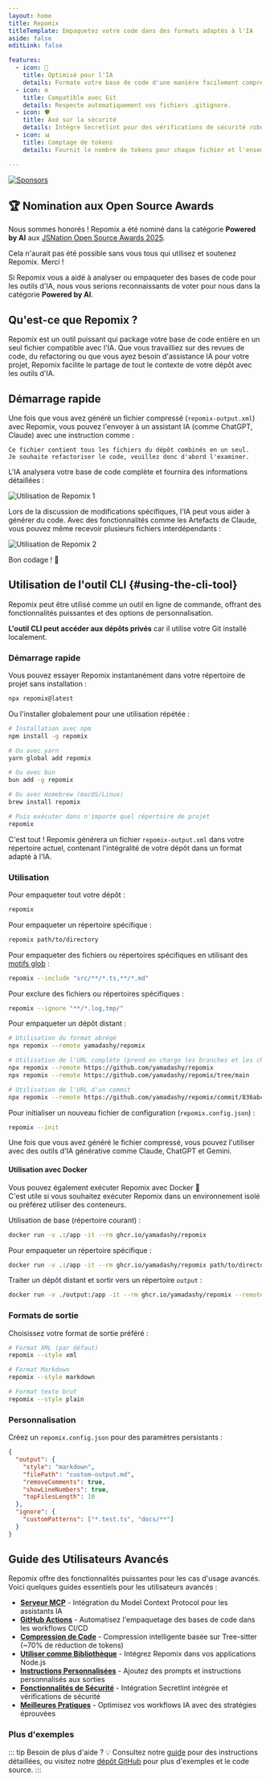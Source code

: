 ```yaml
---
layout: home
title: Repomix
titleTemplate: Empaquetez votre code dans des formats adaptés à l'IA
aside: false
editLink: false

features:
  - icon: 🤖
    title: Optimisé pour l'IA
    details: Formate votre base de code d'une manière facilement compréhensible et traitable par l'IA.
  - icon: ⚙️
    title: Compatible avec Git
    details: Respecte automatiquement vos fichiers .gitignore.
  - icon: 🛡️
    title: Axé sur la sécurité
    details: Intègre Secretlint pour des vérifications de sécurité robustes afin de détecter et prévenir l'inclusion d'informations sensibles.
  - icon: 📊
    title: Comptage de tokens
    details: Fournit le nombre de tokens pour chaque fichier et l'ensemble du dépôt, utile pour les limites de contexte des LLM.

---
```


<script setup>
import YouTubeVideo from '../../components/YouTubeVideo.vue'
import { VIDEO_IDS } from '../../utils/videos'
</script>

<div class="cli-section">

[![Sponsors](https://cdn.jsdelivr.net/gh/yamadashy/sponsor-list/sponsors/sponsors.png)](https://github.com/sponsors/yamadashy)

## 🏆 Nomination aux Open Source Awards

Nous sommes honorés ! Repomix a été nominé dans la catégorie **Powered by AI** aux [JSNation Open Source Awards 2025](https://osawards.com/javascript/).

Cela n'aurait pas été possible sans vous tous qui utilisez et soutenez Repomix. Merci !

Si Repomix vous a aidé à analyser ou empaqueter des bases de code pour les outils d'IA, nous vous serions reconnaissants de voter pour nous dans la catégorie **Powered by AI**.

## Qu'est-ce que Repomix ?

Repomix est un outil puissant qui package votre base de code entière en un seul fichier compatible avec l'IA. Que vous travailliez sur des revues de code, du refactoring ou que vous ayez besoin d'assistance IA pour votre projet, Repomix facilite le partage de tout le contexte de votre dépôt avec les outils d'IA.

<YouTubeVideo :videoId="VIDEO_IDS.REPOMIX_DEMO" />

## Démarrage rapide

Une fois que vous avez généré un fichier compressé (`repomix-output.xml`) avec Repomix, vous pouvez l'envoyer à un assistant IA (comme ChatGPT, Claude) avec une instruction comme :

```
Ce fichier contient tous les fichiers du dépôt combinés en un seul.
Je souhaite refactoriser le code, veuillez donc d'abord l'examiner.
```

L'IA analysera votre base de code complète et fournira des informations détaillées :

![Utilisation de Repomix 1](/images/docs/repomix-file-usage-1.png)

Lors de la discussion de modifications spécifiques, l'IA peut vous aider à générer du code. Avec des fonctionnalités comme les Artefacts de Claude, vous pouvez même recevoir plusieurs fichiers interdépendants :

![Utilisation de Repomix 2](/images/docs/repomix-file-usage-2.png)

Bon codage ! 🚀

## Utilisation de l'outil CLI {#using-the-cli-tool}

Repomix peut être utilisé comme un outil en ligne de commande, offrant des fonctionnalités puissantes et des options de personnalisation.

**L'outil CLI peut accéder aux dépôts privés** car il utilise votre Git installé localement.

### Démarrage rapide

Vous pouvez essayer Repomix instantanément dans votre répertoire de projet sans installation :

```bash
npx repomix@latest
```

Ou l'installer globalement pour une utilisation répétée :

```bash
# Installation avec npm
npm install -g repomix

# Ou avec yarn
yarn global add repomix

# Ou avec bun
bun add -g repomix

# Ou avec Homebrew (macOS/Linux)
brew install repomix

# Puis exécuter dans n'importe quel répertoire de projet
repomix
```

C'est tout ! Repomix générera un fichier `repomix-output.xml` dans votre répertoire actuel, contenant l'intégralité de votre dépôt dans un format adapté à l'IA.

### Utilisation

Pour empaqueter tout votre dépôt :

```bash
repomix
```

Pour empaqueter un répertoire spécifique :

```bash
repomix path/to/directory
```

Pour empaqueter des fichiers ou répertoires spécifiques en utilisant des [motifs glob](https://github.com/mrmlnc/fast-glob?tab=readme-ov-file#pattern-syntax) :

```bash
repomix --include "src/**/*.ts,**/*.md"
```

Pour exclure des fichiers ou répertoires spécifiques :

```bash
repomix --ignore "**/*.log,tmp/"
```

Pour empaqueter un dépôt distant :
```bash
# Utilisation du format abrégé
npx repomix --remote yamadashy/repomix

# Utilisation de l'URL complète (prend en charge les branches et les chemins spécifiques)
npx repomix --remote https://github.com/yamadashy/repomix
npx repomix --remote https://github.com/yamadashy/repomix/tree/main

# Utilisation de l'URL d'un commit
npx repomix --remote https://github.com/yamadashy/repomix/commit/836abcd7335137228ad77feb28655d85712680f1
```

Pour initialiser un nouveau fichier de configuration (`repomix.config.json`) :

```bash
repomix --init
```

Une fois que vous avez généré le fichier compressé, vous pouvez l'utiliser avec des outils d'IA générative comme Claude, ChatGPT et Gemini.

#### Utilisation avec Docker

Vous pouvez également exécuter Repomix avec Docker 🐳  
C'est utile si vous souhaitez exécuter Repomix dans un environnement isolé ou préférez utiliser des conteneurs.

Utilisation de base (répertoire courant) :

```bash
docker run -v .:/app -it --rm ghcr.io/yamadashy/repomix
```

Pour empaqueter un répertoire spécifique :
```bash
docker run -v .:/app -it --rm ghcr.io/yamadashy/repomix path/to/directory
```

Traiter un dépôt distant et sortir vers un répertoire `output` :

```bash
docker run -v ./output:/app -it --rm ghcr.io/yamadashy/repomix --remote https://github.com/yamadashy/repomix
```

### Formats de sortie

Choisissez votre format de sortie préféré :

```bash
# Format XML (par défaut)
repomix --style xml

# Format Markdown
repomix --style markdown

# Format texte brut
repomix --style plain
```

### Personnalisation

Créez un `repomix.config.json` pour des paramètres persistants :

```json
{
  "output": {
    "style": "markdown",
    "filePath": "custom-output.md",
    "removeComments": true,
    "showLineNumbers": true,
    "topFilesLength": 10
  },
  "ignore": {
    "customPatterns": ["*.test.ts", "docs/**"]
  }
}
```

## Guide des Utilisateurs Avancés

Repomix offre des fonctionnalités puissantes pour les cas d'usage avancés. Voici quelques guides essentiels pour les utilisateurs avancés :

- **[Serveur MCP](./guide/mcp-server)** - Intégration du Model Context Protocol pour les assistants IA
- **[GitHub Actions](./guide/github-actions)** - Automatisez l'empaquetage des bases de code dans les workflows CI/CD
- **[Compression de Code](./guide/code-compress)** - Compression intelligente basée sur Tree-sitter (~70% de réduction de tokens)
- **[Utiliser comme Bibliothèque](./guide/development/using-repomix-as-a-library)** - Intégrez Repomix dans vos applications Node.js
- **[Instructions Personnalisées](./guide/custom-instructions)** - Ajoutez des prompts et instructions personnalisés aux sorties
- **[Fonctionnalités de Sécurité](./guide/security)** - Intégration Secretlint intégrée et vérifications de sécurité
- **[Meilleures Pratiques](./guide/tips/best-practices)** - Optimisez vos workflows IA avec des stratégies éprouvées

### Plus d'exemples
::: tip Besoin de plus d'aide ? 💡
Consultez notre [guide](./guide/) pour des instructions détaillées, ou visitez notre [dépôt GitHub](https://github.com/yamadashy/repomix) pour plus d'exemples et le code source.
:::

</div>
